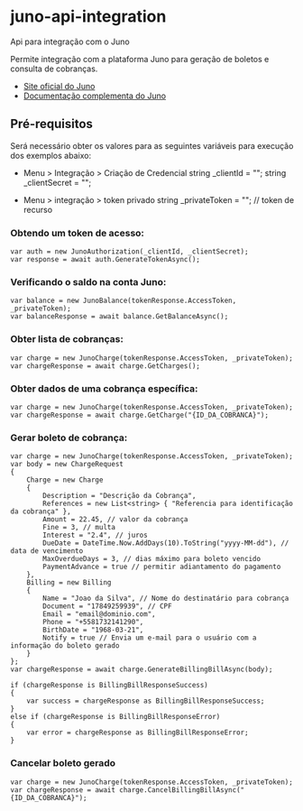 # juno-api-integration
Api para integração com o Juno

Permite integração com a plataforma Juno para geração de boletos e consulta de cobranças.

- [Site oficial do Juno](https://juno.com.br/)
- [Documentação complementa do Juno](https://dev.juno.com.br/api/v2)

## Pré-requisitos
Será necessário obter os valores para as seguintes variáveis para execução dos exemplos abaixo:
- Menu > Integração > Criação de Credencial
string _clientId = "";
string _clientSecret = "";

- Menu > integração > token privado
string _privateToken = ""; // token de recurso

### Obtendo um token de acesso:
```
var auth = new JunoAuthorization(_clientId, _clientSecret);
var response = await auth.GenerateTokenAsync();
```

### Verificando o saldo na conta Juno:
```
var balance = new JunoBalance(tokenResponse.AccessToken, _privateToken);
var balanceResponse = await balance.GetBalanceAsync();
```


### Obter lista de cobranças:
```
var charge = new JunoCharge(tokenResponse.AccessToken, _privateToken);
var chargeResponse = await charge.GetCharges();
```

### Obter dados de uma cobrança específica:
```
var charge = new JunoCharge(tokenResponse.AccessToken, _privateToken);
var chargeResponse = await charge.GetCharge("{ID_DA_COBRANCA}");
```

### Gerar boleto de cobrança:
```
var charge = new JunoCharge(tokenResponse.AccessToken, _privateToken);
var body = new ChargeRequest
{
    Charge = new Charge
    {
        Description = "Descrição da Cobrança",
        References = new List<string> { "Referencia para identificação da cobrança" },
        Amount = 22.45, // valor da cobrança
        Fine = 3, // multa
        Interest = "2.4", // juros
        DueDate = DateTime.Now.AddDays(10).ToString("yyyy-MM-dd"), // data de vencimento
        MaxOverdueDays = 3, // dias máximo para boleto vencido
        PaymentAdvance = true // permitir adiantamento do pagamento
    },
    Billing = new Billing
    {
        Name = "Joao da Silva", // Nome do destinatário para cobrança
        Document = "17849259939", // CPF
        Email = "email@dominio.com",
        Phone = "+5581732141290",
        BirthDate = "1968-03-21",
        Notify = true // Envia um e-mail para o usuário com a informação do boleto gerado
    }
};
var chargeResponse = await charge.GenerateBillingBillAsync(body);

if (chargeResponse is BillingBillResponseSuccess)
{
    var success = chargeResponse as BillingBillResponseSuccess;
}
else if (chargeResponse is BillingBillResponseError)
{
    var error = chargeResponse as BillingBillResponseError;
}
```

### Cancelar boleto gerado
```
var charge = new JunoCharge(tokenResponse.AccessToken, _privateToken);
var chargeResponse = await charge.CancelBillingBillAsync("{ID_DA_COBRANCA}");
```
